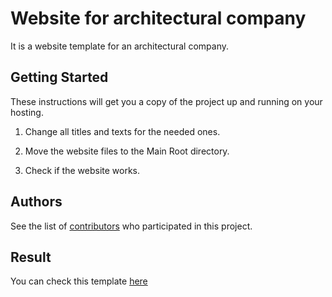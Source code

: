 # Website for architectural company

It is a website template for an architectural company.  

## Getting Started

These instructions will get you a copy of the project up and running on your hosting.

1. Change all titles and texts for the needed ones.

2. Move the website files to the Main Root directory.

3. Check if the website works.

## Authors

See the list of [contributors](https://github.com/yourworthlesslife/Digital-Project/graphs/contributors) who participated in this project.

## Result

You can check this template [here](https://yourworthlesslife.github.io/Digital-Project/) 
